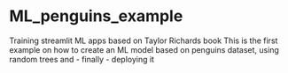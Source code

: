 # ML_penguins_example
Training streamlit ML apps based on Taylor Richards book
This is the first example on how to create an ML model based on penguins dataset, using random trees and - finally -  deploying it
